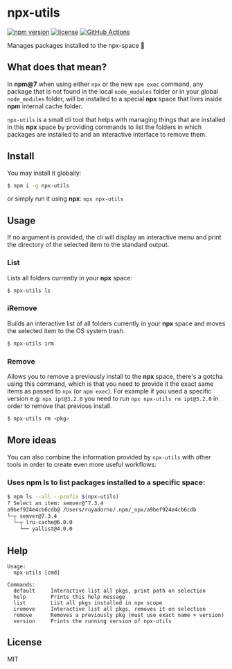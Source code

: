 # npx-utils

[![npm version](https://img.shields.io/npm/v/npx-utils.svg)](https://npm.im/npx-utils)
[![license](https://img.shields.io/npm/l/npx-utils.svg)](https://npm.im/npx-utils)
[![GitHub Actions](https://github.com/ruyadorno/npx-utils/workflows/node-ci/badge.svg)](https://github.com/ruyadorno/npx-utils/actions?query=workflow%3Anode-ci)

Manages packages installed to the npx-space :space_invader:

## What does that mean?

In **npm@7** when using either `npx` or the new `npm exec` command, any
package that is not found in the local `node_modules` folder or in your global
`node_modules` folder, will be installed to a special **npx** space that lives
inside **npm** internal cache folder.

`npx-utils` is a small cli tool that helps with managing things that are
installed in this **npx** space by providing commands to list the folders in
which packages are installed to and an interactive interface to remove them.

## Install

You may install it globally:

```sh
$ npm i -g npx-utils
```

or simply run it using **npx**: `npx npx-utils`

## Usage

If no argument is provided, the cli will display an interactive menu and
print the directory of the selected item to the standard output.

### List

Lists all folders currently in your **npx** space:

```sh
$ npx-utils ls
```

### iRemove

Builds an interactive list of all folders currently in your **npx** space and
moves the selected item to the OS system trash.

```sh
$ npx-utils irm
```

### Remove

Allows you to remove a previously install to the **npx** space, there's a
gotcha using this command, which is that you need to provide it the exact same
items as passed to `npx` (or `npm exec`). For example if you used a specific
version e.g: `npx ipt@3.2.0` you need to run `npx npx-utils rm ipt@3.2.0` in
order to remove that previous install.

```sh
$ npx-utils rm <pkg>
```

## More ideas

You can also combine the information provided by `npx-utils` with other tools
in order to create even more useful workflows:

### Uses npm ls to list packages installed to a specific space:

```sh
$ npm ls --all --prefix $(npx-utils)
? Select an item: semver@^7.3.4
a9bef924e4cb6cdb@ /Users/ruyadorno/.npm/_npx/a9bef924e4cb6cdb
└─┬ semver@7.3.4
  └─┬ lru-cache@6.0.0
    └── yallist@4.0.0
```

## Help

```
Usage:
  npx-utils [cmd]

Commands:
  default     Interactive list all pkgs, print path on selection
  help        Prints this help message
  list        List all pkgs installed in npx scope
  iremove     Interactive list all pkgs, removes it on selection
  remove      Removes a previously pkg (must use exact name + version)
  version     Prints the running version of npx-utils

```

## License

MIT

